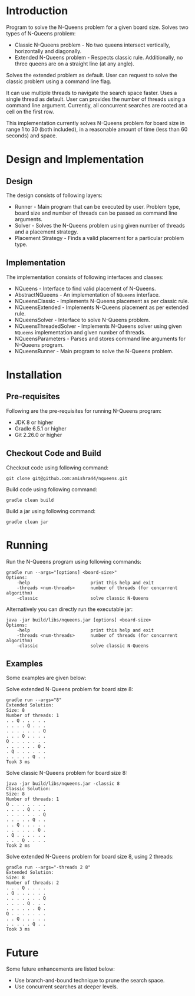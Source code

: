 # Introduction

Program to solve the N-Queens problem for a given board size. Solves two types of N-Queens problem:

* Classic N-Queens problem - No two queens intersect vertically, horizontally and diagonally. 
* Extended N-Queens problem - Respects classic rule. Additionally, no three queens are on a straight line (at any angle). 

Solves the extended problem as default. User can request to solve the classic problem using a command line flag.

It can use multiple threads to navigate the search space faster. Uses a single thread as default. User can provides the number of threads using a command line argument. Currently, all concurrent searches are rooted at a cell on the first row.

This implementation currently solves N-Queens problem for board size in range 1 to 30 (both included), in a reasonable amount of time (less than 60 seconds) and space.

# Design and Implementation

## Design

The design consists of following layers:

* Runner - Main program that can be executed by user. Problem type, board size and number of threads can be passed as command line arguments.
* Solver - Solves the N-Queens problem using given number of threads and a placement strategy.
* Placement Strategy - Finds a valid placement for a particular problem type.

## Implementation

The implementation consists of following interfaces and classes:

* NQueens - Interface to find valid placement of N-Queens.
* AbstractNQueens - An implementation of `NQueens` interface.
* NQueensClassic - Implements N-Queens placement as per classic rule.
* NQueensExtended - Implements N-Queens placement as per extended rule.
* NQueensSolver - Interface to solve N-Queens problem.
* NQueensThreadedSolver - Implements N-Queens solver using given `NQueens` implementation and given number of threads. 
* NQueensParameters - Parses and stores command line arguments for N-Queens program.
* NQueensRunner - Main program to solve the N-Queens problem.

# Installation

## Pre-requisites

Following are the pre-requisites for running N-Queens program:

* JDK 8 or higher
* Gradle 6.5.1 or higher
* Git 2.26.0 or higher

## Checkout Code and Build

Checkout code using following command:

`git clone git@github.com:amishra44/nqueens.git`

Build code using following command:

`gradle clean build`

Build a jar using following command:

`gradle clean jar`

# Running

Run the N-Queens program using following commands:

	gradle run --args="[options] <board-size>"
	Options:
	    -help                       print this help and exit
	    -threads <num-threads>      number of threads (for concurrent algorithm)
	    -classic                    solve classic N-Queens

Alternatively you can directly run the executable jar:

	java -jar build/libs/nqueens.jar [options] <board-size>
	Options:
	    -help                       print this help and exit
	    -threads <num-threads>      number of threads (for concurrent algorithm)
	    -classic                    solve classic N-Queens

## Examples

Some examples are given below:

Solve extended N-Queens problem for board size 8:

	gradle run --args="8"
	Extended Solution:
	Size: 8
	Number of threads: 1
	. . Q . . . . .
	. . . . Q . . .
	. . . . . . . Q
	. . . Q . . . .
	Q . . . . . . .
	. . . . . . Q .
	. Q . . . . . .
	. . . . . Q . .
	Took 3 ms

Solve classic N-Queens problem for board size 8:

	java -jar build/libs/nqueens.jar -classic 8
	Classic Solution:
	Size: 8
	Number of threads: 1
	Q . . . . . . .
	. . . . Q . . .
	. . . . . . . Q
	. . . . . Q . .
	. . Q . . . . .
	. . . . . . Q .
	. Q . . . . . .
	. . . Q . . . .
	Took 2 ms

Solve extended N-Queens problem for board size 8, using 2 threads:

	gradle run --args="-threads 2 8"
	Extended Solution:
	Size: 8
	Number of threads: 2
	. . . Q . . . .
	. Q . . . . . .
	. . . . . . . Q
	. . . . Q . . .
	. . . . . . Q .
	Q . . . . . . .
	. . Q . . . . .
	. . . . . Q . .
	Took 3 ms

# Future

Some future enhancements are listed below:
* Use branch-and-bound technique to prune the search space.
* Use concurrent searches at deeper levels.